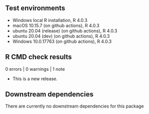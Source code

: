 ## Test environments
* Windows local R installation, R 4.0.3
* macOS 10.15.7 (on github actions), R 4.0.3
* ubuntu 20.04 (release) (on github actions), R 4.0.3
* ubuntu 20.04 (dev) (on github actions), R 4.0.3
* Windows 10.0.17763 (on github actions), R 4.0.3

## R CMD check results

0 errors | 0 warnings | 1 note

* This is a new release.

## Downstream dependencies

There are currently no downstream dependencies for this package
